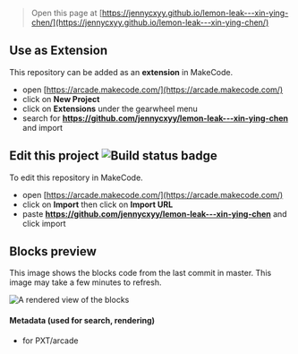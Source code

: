  


> Open this page at [https://jennycxyy.github.io/lemon-leak---xin-ying-chen/](https://jennycxyy.github.io/lemon-leak---xin-ying-chen/)

## Use as Extension

This repository can be added as an **extension** in MakeCode.

* open [https://arcade.makecode.com/](https://arcade.makecode.com/)
* click on **New Project**
* click on **Extensions** under the gearwheel menu
* search for **https://github.com/jennycxyy/lemon-leak---xin-ying-chen** and import

## Edit this project ![Build status badge](https://github.com/jennycxyy/lemon-leak---xin-ying-chen/workflows/MakeCode/badge.svg)

To edit this repository in MakeCode.

* open [https://arcade.makecode.com/](https://arcade.makecode.com/)
* click on **Import** then click on **Import URL**
* paste **https://github.com/jennycxyy/lemon-leak---xin-ying-chen** and click import

## Blocks preview

This image shows the blocks code from the last commit in master.
This image may take a few minutes to refresh.

![A rendered view of the blocks](https://github.com/jennycxyy/lemon-leak---xin-ying-chen/raw/master/.github/makecode/blocks.png)

#### Metadata (used for search, rendering)

* for PXT/arcade
<script src="https://makecode.com/gh-pages-embed.js"></script><script>makeCodeRender("{{ site.makecode.home_url }}", "{{ site.github.owner_name }}/{{ site.github.repository_name }}");</script>
